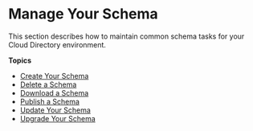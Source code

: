 # Manage Your Schema<a name="how_to_manage_schema"></a>

This section describes how to maintain common schema tasks for your Cloud Directory environment\.

**Topics**
+ [Create Your Schema](how_to_manage_schema_create.md)
+ [Delete a Schema](how_to_manage_schema_delete.md)
+ [Download a Schema](how_to_manage_schema_download.md)
+ [Publish a Schema](how_to_manage_schema_publish.md)
+ [Update Your Schema](how_to_manage_schema_update.md)
+ [Upgrade Your Schema](how_to_manage_schema_upgrade.md)